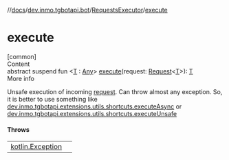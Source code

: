 //[docs](../../../index.md)/[dev.inmo.tgbotapi.bot](../index.md)/[RequestsExecutor](index.md)/[execute](execute.md)



# execute  
[common]  
Content  
abstract suspend fun <[T](execute.md) : [Any](https://kotlinlang.org/api/latest/jvm/stdlib/kotlin/-any/index.html)> [execute](execute.md)(request: [Request](../../dev.inmo.tgbotapi.requests.abstracts/-request/index.md)<[T](execute.md)>): [T](execute.md)  
More info  


Unsafe execution of incoming [request](execute.md). Can throw almost any exception. So, it is better to use something like [dev.inmo.tgbotapi.extensions.utils.shortcuts.executeAsync](../../dev.inmo.tgbotapi.extensions.utils.shortcuts/execute-async.md) or [dev.inmo.tgbotapi.extensions.utils.shortcuts.executeUnsafe](../../dev.inmo.tgbotapi.extensions.utils.shortcuts/execute-unsafe.md)



#### Throws  
  
| | |
|---|---|
| <a name="dev.inmo.tgbotapi.bot/RequestsExecutor/execute/#dev.inmo.tgbotapi.requests.abstracts.Request[TypeParam(bounds=[kotlin.Any])]/PointingToDeclaration/"></a>[kotlin.Exception](https://kotlinlang.org/api/latest/jvm/stdlib/kotlin/-exception/index.html)| <a name="dev.inmo.tgbotapi.bot/RequestsExecutor/execute/#dev.inmo.tgbotapi.requests.abstracts.Request[TypeParam(bounds=[kotlin.Any])]/PointingToDeclaration/"></a>|
  



